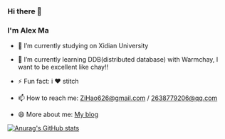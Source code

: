 ### Hi there 👋

<!--
**ZiHao256/ZiHao256** is a ✨ _special_ ✨ repository because its `README.md` (this file) appears on your GitHub profile.
Here are some ideas to get you started:
-->

### I'm Alex Ma

- 🔭 I’m currently studying on Xidian University

- 🌱 I’m currently learning DDB(distributed database) with Warmchay, I want to be excellent like chay!!

- ⚡ Fun fact: i ❤️ stitch

- 📫 How to reach me: ZiHao626@gmail.com / 2638779206@qq.com

- 😄 More about me: [My blog](https://zihao256.github.io/)




[![Anurag's GitHub stats](https://github-readme-stats.vercel.app/apiZiHao256=anuraghazra)](https://github.com/anuraghazra/github-readme-stats)
